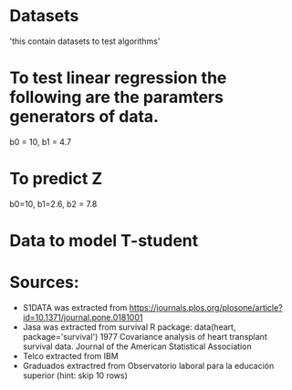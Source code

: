 # Datasets
'this contain datasets to test algorithms' 



# To test linear regression the following are the paramters generators of data.
b0 = 10, b1 = 4.7

# To predict Z

b0=10, b1=2.6, b2 = 7.8


# Data to model T-student 


# Sources:

* S1DATA was extracted from https://journals.plos.org/plosone/article?id=10.1371/journal.pone.0181001
* Jasa was extracted from survival R package: data(heart, package='survival') 1977 Covariance analysis of heart transplant survival data. Journal of the
American Statistical Association
* Telco extracted from IBM
* Graduados extractred from Observatorio laboral para la educación superior (hint: skip 10 rows)
